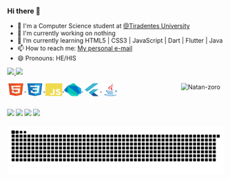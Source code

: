 ### Hi there 👋

- 🏫 I'm a Computer Science student at [@Tiradentes University](https://www.unit.br/en/undergraduate)
- 🔭 I'm currently working on nothing
- 🌱 I’m currently learning HTML5 | CSS3 | JavaScript | Dart | Flutter | Java
- 📫 How to reach me: [My personal e-mail](mailto:natanalmeida158@hotmail.com)
- 😄 Pronouns: HE/HIS

 <div>
  <a href="https://github.com/NatanJAlmeida22">
  <img height="180em" src="https://github-readme-stats.vercel.app/api?username=NatanJAlmeida22&show_icons=true&theme=great-gatsby&include_all_commits=true&count_private=true"/>
  <img height="180em" src="https://github-readme-stats.vercel.app/api/top-langs/?username=NatanJAlmeida22&layout=compact&langs_count=7&theme=great-gatsby"/>
</div>
<div style="display: inline_block"><br>
  <img align="center" alt="Natan-HTML" height="30" width="40" src="https://raw.githubusercontent.com/devicons/devicon/master/icons/html5/html5-original.svg">
  <img align="center" alt="Natan-CSS" height="30" width="40" src="https://raw.githubusercontent.com/devicons/devicon/master/icons/css3/css3-original.svg">
  <img align="center" alt="Natan-Js" height="30" width="40" src="https://raw.githubusercontent.com/devicons/devicon/master/icons/javascript/javascript-plain.svg">
  <img align="center" alt="Natan-Dart" height="30" width="40" src="https://raw.githubusercontent.com/devicons/devicon/master/icons/dart/dart-original.svg">
  <img align="center" alt="Natan-Dart" height="30" width="40" src="https://raw.githubusercontent.com/devicons/devicon/master/icons/flutter/flutter-original.svg">
  <img align="center" alt="Natan-Java" height="30" width="40" src="https://raw.githubusercontent.com/devicons/devicon/master/icons/java/java-original.svg">
  <img align="right" alt="Natan-zoro" height="100" width="100"src="https://media1.tenor.com/images/fde10f0a706b219627dfcd34a6a1c939/tenor.gif?itemid=5039562">
</div>
  
  ##
  
  <div> 
  <a href="https://instagram.com/onatanalmeida" target="_blank"><img src="https://img.shields.io/badge/-Instagram-%23E4405F?style=for-the-badge&logo=instagram&logoColor=white" target="_blank"></a>
  <a href = "mailto:natanalmeida15@hotmail.com"><img src="https://img.shields.io/badge/Microsoft_Outlook-0078D4?style=for-the-badge&logo=microsoft-outlook&logoColor=white" target="_blank"></a>
  <a href="https://www.linkedin.com/in/natanjosedealmeida/" target="_blank"><img src="https://img.shields.io/badge/-LinkedIn-%230077B5?style=for-the-badge&logo=linkedin&logoColor=white" target="_blank"></a>
   <a href="https://twitter.com/einatanalmeida" target="_blank"><img src="https://img.shields.io/badge/-Twitter-%230077B5?style=for-the-badge&logo=twitter&logoColor=whit" target="_blank"></a>
   
  ![Snake animation](https://github.com/NatanJAlmeida22/NatanJAlmeida22/blob/output/github-contribution-grid-snake.svg)
</div>
